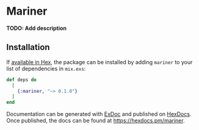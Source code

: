 # Mariner

**TODO: Add description**

## Installation

If [available in Hex](https://hex.pm/docs/publish), the package can be installed
by adding `mariner` to your list of dependencies in `mix.exs`:

```elixir
def deps do
  [
    {:mariner, "~> 0.1.0"}
  ]
end
```

Documentation can be generated with [ExDoc](https://github.com/elixir-lang/ex_doc)
and published on [HexDocs](https://hexdocs.pm). Once published, the docs can
be found at <https://hexdocs.pm/mariner>.

